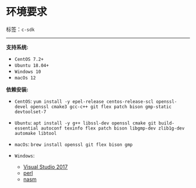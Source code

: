 # 环境要求

标签：``c-sdk``

----------

**支持系统:**

- `CentOS 7.2+`
- `Ubuntu 18.04+`
- `Windows 10`
- `macOs 12`

**依赖安装:**

- `CentOS`:
  `yum install -y epel-release centos-release-scl openssl-devel openssl cmake3 gcc-c++ git flex patch bison gmp-static devtoolset-7`
  
- `Ubuntu`:
  `apt install -y g++ libssl-dev openssl cmake git build-essential autoconf texinfo flex patch bison libgmp-dev zlib1g-dev automake libtool`
  
- `macOs`:
  `brew install openssl git flex bison gmp`
  
- `Windows`:
  - [Visual Studio 2017](https://docs.microsoft.com/en-us/visualstudio/releasenotes/vs2017-relnotes)
  - [perl](https://www.activestate.com/products/perl/)
  - [nasm](https://www.nasm.us/pub/nasm/releasebuilds/2.15.05/win64/)
